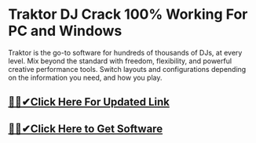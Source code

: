 # Traktor DJ Crack 100% Working For PC and Windows


Traktor is the go-to software for hundreds of thousands of DJs, at every level. Mix beyond the standard with freedom, flexibility, and powerful creative performance tools. Switch layouts and configurations depending on the information you need, and how you play.



## [🎉🚀✔Click Here For Updated Link](https://alitech.click/dl/)
 
 
## [🎉🚀✔Click Here to Get Software](https://alitech.click/dl/)

